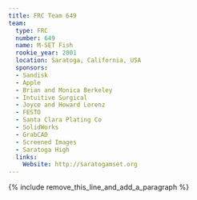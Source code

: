 ```yaml
---
title: FRC Team 649
team:
  type: FRC
  number: 649
  name: M-SET Fish
  rookie_year: 2001
  location: Saratoga, California, USA
  sponsors:
  - Sandisk
  - Apple
  - Brian and Monica Berkeley
  - Intuitive Surgical
  - Joyce and Howard Lorenz
  - FESTO
  - Santa Clara Plating Co
  - SolidWorks
  - GrabCAD
  - Screened Images
  - Saratoga High
  links:
    Website: http://saratogamset.org
---
```


{% include remove_this_line_and_add_a_paragraph %}